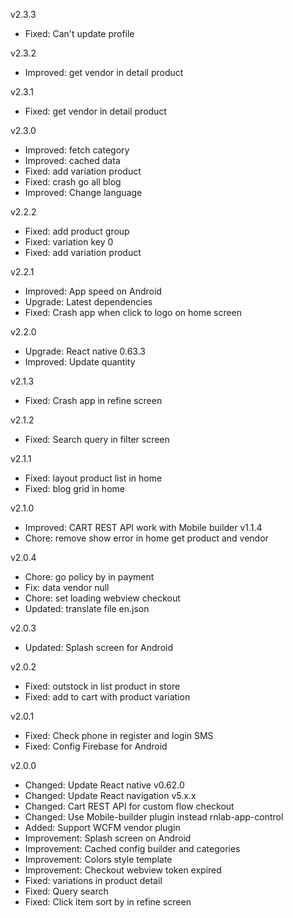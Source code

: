 v2.3.3
- Fixed: Can't update profile

v2.3.2
- Improved: get vendor in detail product

v2.3.1
- Fixed: get vendor in detail product

v2.3.0
- Improved: fetch category
- Improved: cached data
- Fixed: add variation product
- Fixed: crash go all blog
- Improved: Change language

v2.2.2
- Fixed: add product group
- Fixed: variation key 0
- Fixed: add variation product

v2.2.1
- Improved: App speed on Android
- Upgrade: Latest dependencies
- Fixed: Crash app when click to logo on home screen

v2.2.0
- Upgrade: React native 0.63.3
- Improved: Update quantity

v2.1.3
- Fixed: Crash app in refine screen

v2.1.2
- Fixed: Search query in filter screen

v2.1.1
- Fixed: layout product list in home
- Fixed: blog grid in home

v2.1.0
- Improved: CART REST API work with Mobile builder v1.1.4
- Chore: remove show error in home get product and vendor

v2.0.4
- Chore: go policy by in payment
- Fix: data vendor null
- Chore: set loading webview checkout
- Updated: translate file en.json

v2.0.3
- Updated: Splash screen for Android

v2.0.2
- Fixed: outstock in list product in store
- Fixed: add to cart with product variation

v2.0.1
- Fixed: Check phone in register and login SMS
- Fixed: Config Firebase for Android

v2.0.0
- Changed: Update React native v0.62.0
- Changed: Update React navigation v5.x.x
- Changed: Cart REST API for custom flow checkout
- Changed: Use Mobile-builder plugin instead rnlab-app-control
- Added: Support WCFM vendor plugin
- Improvement: Splash screen on Android
- Improvement: Cached config builder and categories
- Improvement: Colors style template
- Improvement: Checkout webview token expired
- Fixed: variations in product detail
- Fixed: Query search
- Fixed: Click item sort by in refine screen
